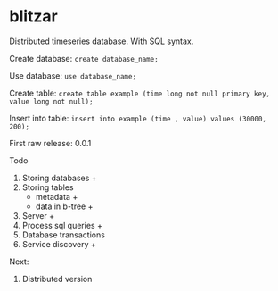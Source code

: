 # blitzar

Distributed timeseries database. With SQL syntax.

Create database: ```create database_name;```

Use database: ```use database_name;```

Create table: ```create table example (time long not null primary key, value long not null);```

Insert into table: ```insert into example (time , value) values (30000, 200);```


First raw release: 0.0.1

Todo
1. Storing databases +
2. Storing tables
    - metadata +
    - data in b-tree +
3. Server +
4. Process sql queries +
5. Database transactions
6. Service discovery +

Next:

1. Distributed version
